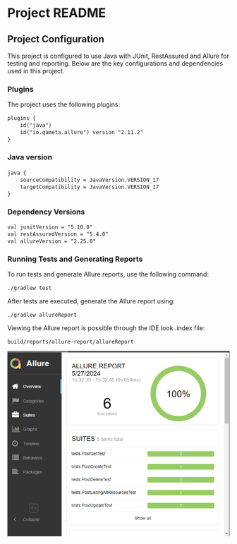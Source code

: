# Project README

## Project Configuration
This project is configured to use Java with JUnit, RestAssured and Allure for testing and reporting. Below are the key configurations and dependencies used in this project.

### Plugins
The project uses the following plugins:
```
plugins {
    id("java")
    id("io.qameta.allure") version "2.11.2"
}
```
### Java version
```
java {
    sourceCompatibility = JavaVersion.VERSION_17
    targetCompatibility = JavaVersion.VERSION_17
}
```
### Dependency Versions
```
val junitVersion = "5.10.0"
val restAssuredVersion = "5.4.0"
val allureVersion = "2.25.0"
```
### Running Tests and Generating Reports

To run tests and generate Allure reports, use the following command:
```
./gradlew test
```
After tests are executed, generate the Allure report using:
```
./gradlew allureReport
```
Viewing the Allure report is possible through the IDE look .index file:
```
build/reports/allure-report/allureReport
```
![img.png](Allure-example.png)